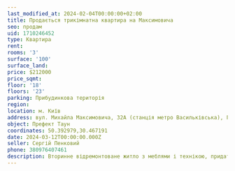 ```yaml
---
last_modified_at: 2024-02-04T00:00:00+02:00
title: Продається трикімнатна квартира на Максимовича
seo: продам
uid: 1710246452
type: Квартира
rent:
rooms: '3'
surface: '100'
surface_land:
price: $212000
price_sqmt:
floor: '18'
floors: '23'
parking: Прибудинкова територія
region:
location: м. Київ
address: вул. Михайла Максимовича, 32А (станція метро Васильківська), Голосіївський район
object: Префект Таун
coordinates: 50.392979,30.467191
date: 2024-03-12T00:00:00.000Z
seller: Сергій Пенковий
phone: 380976407461
description: Вторинне відремонтоване житло з меблями і технікою, придатне і готове для проживання
---
```

